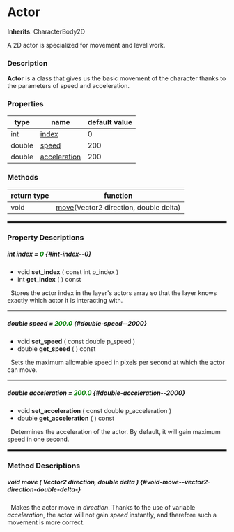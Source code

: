 # Actor

**Inherits**: CharacterBody2D

A 2D actor is specialized for movement and level work.

### Description

**Actor** is a class that gives us the basic movement of the character thanks to the parameters of speed and acceleration.

### Properties

| type     | name                                          | default value |
|----------|-----------------------------------------------|---------------|
| int      | [index](#int-index--0)                        | 0             |
| double   | [speed](#double-speed--2000)                  | 200           |
| double   | [acceleration](#double-acceleration--2000)    | 200           |

### Methods

| return type | function                                                                                      |
|-------------|-----------------------------------------------------------------------------------------------|
| void        | [move](#void-move--vector2-direction-double-delta-)(Vector2 direction, double delta)          |

<hr style="height: 5px; border: none;" />

### Property Descriptions

##### int index = <span style="color: green;">0</span>  {#int-index--0}

 - void **set_index** ( const int p_index )
 - int **get_index** ( ) const

&nbsp;&nbsp;Stores the actor index in the layer's actors array so that the layer knows exactly which actor it is interacting with.

<hr style="height: 3px; border: none; opacity: 0.5;" />

##### double speed = <span style="color: green;">200.0</span> {#double-speed--2000}

 - void **set_speed** ( const double p_speed )
 - double **get_speed** ( ) const

&nbsp;&nbsp;Sets the maximum allowable speed in pixels per second at which the actor can move.

<hr style="height: 3px; border: none; opacity: 0.5;" />

##### double acceleration = <span style="color: green;">200.0</span> {#double-acceleration--2000}

 - void **set_acceleration** ( const double p_acceleration )
 - double **get_acceleration** ( ) const

&nbsp;&nbsp;Determines the acceleration of the actor. By default, it will gain maximum speed in one second.

<hr style="height: 5px; border: none;" />

### Method Descriptions

##### void move ( Vector2 direction, double delta ) {#void-move--vector2-direction-double-delta-}

&nbsp;&nbsp;Makes the actor move in _direction_. Thanks to the use of variable _acceleration_, the actor will not gain _speed_ instantly, and therefore such a movement is more correct.